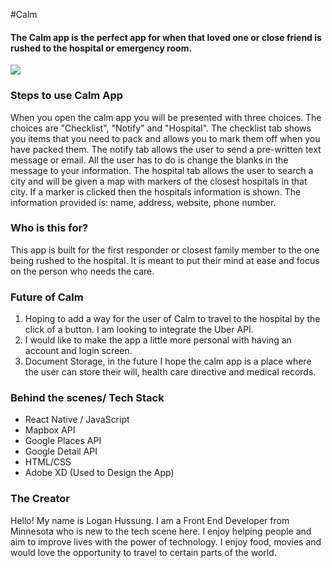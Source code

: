 #Calm
#### The Calm app is the perfect app for when that loved one or close friend is rushed to the hospital or emergency room.

![](./CalmGif.gif)

### Steps to use Calm App
When you open the calm app you will be presented with three choices. The choices are "Checklist", "Notify" and "Hospital". The checklist tab shows you items that you need to pack and allows you to mark them off when you have packed them. The notify tab allows the user to send a pre-written text message or email. All the user has to do is change the blanks in the message to your information. The hospital tab allows the user to search a city and will be given a map with markers of the closest hospitals in that city. If a marker is clicked then the hospitals information is shown. The information provided is: name, address, website, phone number.

### Who is this for?
This app is built for the first responder or closest family member to the one being rushed to the hospital. It is meant to put their mind at ease and focus on the person who needs the care.

### Future of Calm
1. Hoping to add a way for the user of Calm to travel to the hospital by the click of a button. I am looking to integrate the Uber API.
2. I would like to make the app a little more personal with having an account and login screen.
3. Document Storage, in the future I hope the calm app is a place where the user can store their will, health care directive and medical records.

### Behind the scenes/ Tech Stack
* React Native / JavaScript
* Mapbox API
* Google Places API
* Google Detail API
* HTML/CSS
* Adobe XD (Used to Design the App)

### The Creator
Hello! My name is Logan Hussung. I am a Front End Developer from Minnesota who is new to the tech scene here. I enjoy helping people and aim to improve lives with the power of technology. I enjoy food, movies and would love the opportunity to travel to certain parts of the world.
